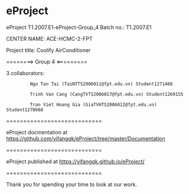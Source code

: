# eProject
 
eProject
T1.2007.E1-eProject-Group_4
Batch no.: T1.2007.E1

CENTER NAME: ACE-HCMC-2-FPT

Project title: Coolify AirConditioner

========> Group 4 <=========

3 collaborators:

             Ngo Tan Tai (TaiNTTS2006011@fpt.edu.vn) Student1271468

             Trinh Van Cang (CangTVTS2006017@fpt.edu.vn) Student1269155
             
             Tran Viet Hoang Gia (GiaTVHTS2006012@fpt.edu.vn) Student1270668

============================

eProject docmentation at https://github.com/yifangqk/eProject/tree/master/Documentation

============================
 
eProject published at https://yifangqk.github.io/eProject/

============================

Thank you for spending your time to look at our work.
